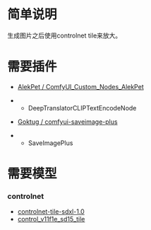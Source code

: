 # 简单说明

生成图片之后使用controlnet tile来放大。

# 需要插件

- [AlekPet / ComfyUI_Custom_Nodes_AlekPet](https://github.com/AlekPet/ComfyUI_Custom_Nodes_AlekPet)
- - DeepTranslatorCLIPTextEncodeNode

- [Goktug / comfyui-saveimage-plus](https://github.com/Goktug/comfyui-saveimage-plus)
- - SaveImagePlus

# 需要模型

### controlnet
- [controlnet-tile-sdxl-1.0](https://huggingface.co/xinsir/controlnet-tile-sdxl-1.0)
- [control_v11f1e_sd15_tile](https://huggingface.co/lllyasviel/control_v11f1e_sd15_tile)